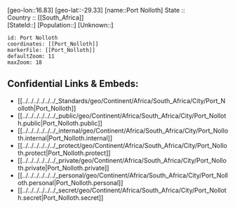 ﻿---
location: [-29.33,16.83] 
mapzoom: [7,12] 
mapmarker: city 
type: City
tags:
- geo/City


SpocWebEntityId: 33471
isDeleted: false
confidential: public

---
[geo-lon::16.83] 
[geo-lat::-29.33] 
[name::Port Nolloth] 
State ::  
Country :: [[South_Africa]]  
[StateId::] 
[Population::] 
[Unknown::] 


```leaflet
id: Port Nolloth
coordinates: [[Port_Nolloth]] 
markerFile: [[Port_Nolloth]] 
defaultZoom: 11 
maxZoom: 18
```


## Confidential Links & Embeds: 
- [[../../../../../../_Standards/geo/Continent/Africa/South_Africa/City/Port_Nolloth|Port_Nolloth]] 
- [[../../../../../../_public/geo/Continent/Africa/South_Africa/City/Port_Nolloth.public|Port_Nolloth.public]] 
- [[../../../../../../_internal/geo/Continent/Africa/South_Africa/City/Port_Nolloth.internal|Port_Nolloth.internal]] 
- [[../../../../../../_protect/geo/Continent/Africa/South_Africa/City/Port_Nolloth.protect|Port_Nolloth.protect]] 
- [[../../../../../../_private/geo/Continent/Africa/South_Africa/City/Port_Nolloth.private|Port_Nolloth.private]] 
- [[../../../../../../_personal/geo/Continent/Africa/South_Africa/City/Port_Nolloth.personal|Port_Nolloth.personal]] 
- [[../../../../../../_secret/geo/Continent/Africa/South_Africa/City/Port_Nolloth.secret|Port_Nolloth.secret]] 
